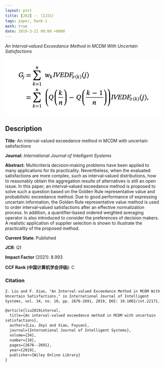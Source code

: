 ```yaml
---
layout: post
title: [J02] -- (IJIS)
tags: paper, Rank-1
math: true
date: 2019-3-21 00:00 +0800
---
```

*An Interval‐valued Exceedance Method in MCDM With Uncertain Satisfactions*

![GA](https://github.com/Samlzy/pics/raw/Samlzy-patch-1/LiuXiao03.png)


## Description

**Title**: An interval-valued exceedance method in MCDM with uncertain satisfactions

**Journal**: *International Journal of Intelligent Systems*

**Abstract**: Multicriteria decision‐making problems have been applied to many applications for its practicality. Nevertheless, when the evaluated satisfactions are more complex, such as interval‐valued distributions, how to reasonably obtain the aggregation results of alternatives is still an open issue. In this paper, an interval‐valued exceedance method is proposed to solve such a question based on the Golden Rule representative value and probabilistic exceedance method. Due to good performance of expressing uncertain information, the Golden Rule representative value method is used to order interval‐valued satisfactions after an effective normalization process. In addition, a quantifier‐based ordered weighted averaging operator is also introduced to consider the preferences of decision makers. A realistic application of supplier selection is shown to illustrate the practicality of the proposed method.

**Current State**: Published

**JCR**: Q1

**Impact Factor** (2021): 8.993

**CCF Rank (中国计算机学会评级)**: C


### Citation

```
Z. Liu and F. Xiao, "An Interval‐valued Exceedance Method in MCDM With Uncertain Satisfactions," in International Journal of Intelligent Systems, vol. 34, no. 10, pp. 2676-2691, 2019, DOI: 10.1002/int.22171.
```

```
@article{liu2019interval,
  title={An interval-valued exceedance method in MCDM with uncertain satisfactions},
  author={Liu, Zeyi and Xiao, Fuyuan},
  journal={International Journal of Intelligent Systems},
  volume={34},
  number={10},
  pages={2676--2691},
  year={2019},
  publisher={Wiley Online Library}
}
```
